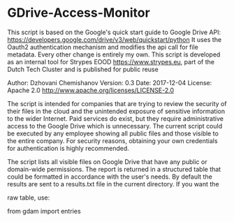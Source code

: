 # GDrive-Access-Monitor
This script is based on the Google's quick start guide to Google Drive API: https://developers.google.com/drive/v3/web/quickstart/python
It uses the Oauth2 authentication mechanism and modifies the api call for file metadata. Every other change is entirely my own.
This script is developed as an internal tool for Strypes EOOD https://www.strypes.eu, part of the Dutch Tech Cluster
and is published for public reuse

Author: Dzhovani Chemishanov
Version: 0.3
Date: 2017-12-04
License: Apache 2.0 http://www.apache.org/licenses/LICENSE-2.0

The script is intended for companies that are trying to review the security of their files in the cloud and the unintended exposure of sensitive information to the wider Internet. Paid services do exist, but  they require administrative access to the Google Drive which is unnecessary. The current script could be executed by any employee showing all public files and those visible to the entire company.
For security reasons, obtaining your own credentials for authentication is highly recommended.

The script lists all visible files on Google Drive that have any public or domain-wide permissions. The report is returned in a structured table that could be formatted in accordance with the user's needs. By default the results are sent to a results.txt file in the current directory. If you want the 

raw table, use:

from gdam import entries

